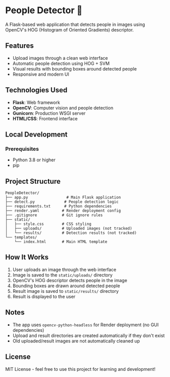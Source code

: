 # People Detector 👥

A Flask-based web application that detects people in images using OpenCV's HOG (Histogram of Oriented Gradients) descriptor.

## Features

- Upload images through a clean web interface
- Automatic people detection using HOG + SVM
- Visual results with bounding boxes around detected people
- Responsive and modern UI

## Technologies Used

- **Flask**: Web framework
- **OpenCV**: Computer vision and people detection
- **Gunicorn**: Production WSGI server
- **HTML/CSS**: Frontend interface

## Local Development

### Prerequisites

- Python 3.8 or higher
- pip

## Project Structure

```
PeopleDetector/
├── app.py                 # Main Flask application
├── detect.py             # People detection logic
├── requirements.txt      # Python dependencies
├── render.yaml          # Render deployment config
├── .gitignore           # Git ignore rules
├── static/
│   ├── style.css        # CSS styling
│   ├── uploads/         # Uploaded images (not tracked)
│   └── results/         # Detection results (not tracked)
└── templates/
    └── index.html       # Main HTML template
```

## How It Works

1. User uploads an image through the web interface
2. Image is saved to the `static/uploads/` directory
3. OpenCV's HOG descriptor detects people in the image
4. Bounding boxes are drawn around detected people
5. Result image is saved to `static/results/` directory
6. Result is displayed to the user

## Notes

- The app uses `opencv-python-headless` for Render deployment (no GUI dependencies)
- Upload and result directories are created automatically if they don't exist
- Old uploaded/result images are not automatically cleaned up

## License

MIT License - feel free to use this project for learning and development!
